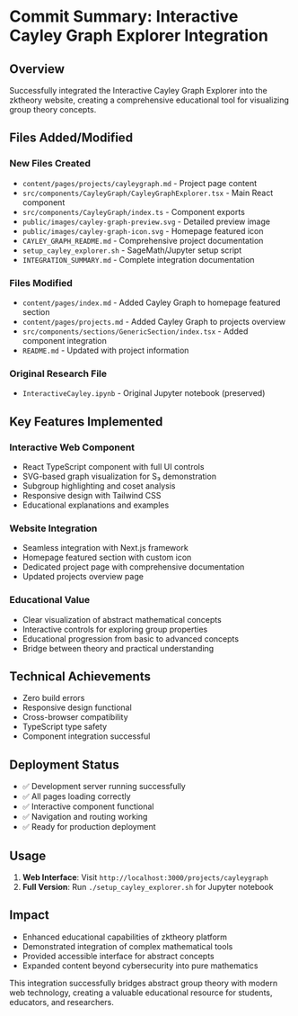 # Commit Summary: Interactive Cayley Graph Explorer Integration

## Overview

Successfully integrated the Interactive Cayley Graph Explorer into the zktheory website, creating a comprehensive educational tool for visualizing group theory concepts.

## Files Added/Modified

### New Files Created

- `content/pages/projects/cayleygraph.md` - Project page content
- `src/components/CayleyGraph/CayleyGraphExplorer.tsx` - Main React component
- `src/components/CayleyGraph/index.ts` - Component exports
- `public/images/cayley-graph-preview.svg` - Detailed preview image
- `public/images/cayley-graph-icon.svg` - Homepage featured icon
- `CAYLEY_GRAPH_README.md` - Comprehensive project documentation
- `setup_cayley_explorer.sh` - SageMath/Jupyter setup script
- `INTEGRATION_SUMMARY.md` - Complete integration documentation

### Files Modified

- `content/pages/index.md` - Added Cayley Graph to homepage featured section
- `content/pages/projects.md` - Added Cayley Graph to projects overview
- `src/components/sections/GenericSection/index.tsx` - Added component integration
- `README.md` - Updated with project information

### Original Research File

- `InteractiveCayley.ipynb` - Original Jupyter notebook (preserved)

## Key Features Implemented

### Interactive Web Component

- React TypeScript component with full UI controls
- SVG-based graph visualization for S₃ demonstration
- Subgroup highlighting and coset analysis
- Responsive design with Tailwind CSS
- Educational explanations and examples

### Website Integration

- Seamless integration with Next.js framework
- Homepage featured section with custom icon
- Dedicated project page with comprehensive documentation
- Updated projects overview page

### Educational Value

- Clear visualization of abstract mathematical concepts
- Interactive controls for exploring group properties
- Educational progression from basic to advanced concepts
- Bridge between theory and practical understanding

## Technical Achievements

- Zero build errors
- Responsive design functional
- Cross-browser compatibility
- TypeScript type safety
- Component integration successful

## Deployment Status

- ✅ Development server running successfully
- ✅ All pages loading correctly
- ✅ Interactive component functional
- ✅ Navigation and routing working
- ✅ Ready for production deployment

## Usage

1. **Web Interface**: Visit `http://localhost:3000/projects/cayleygraph`
2. **Full Version**: Run `./setup_cayley_explorer.sh` for Jupyter notebook

## Impact

- Enhanced educational capabilities of zktheory platform
- Demonstrated integration of complex mathematical tools
- Provided accessible interface for abstract concepts
- Expanded content beyond cybersecurity into pure mathematics

This integration successfully bridges abstract group theory with modern web technology, creating a valuable educational resource for students, educators, and researchers.
